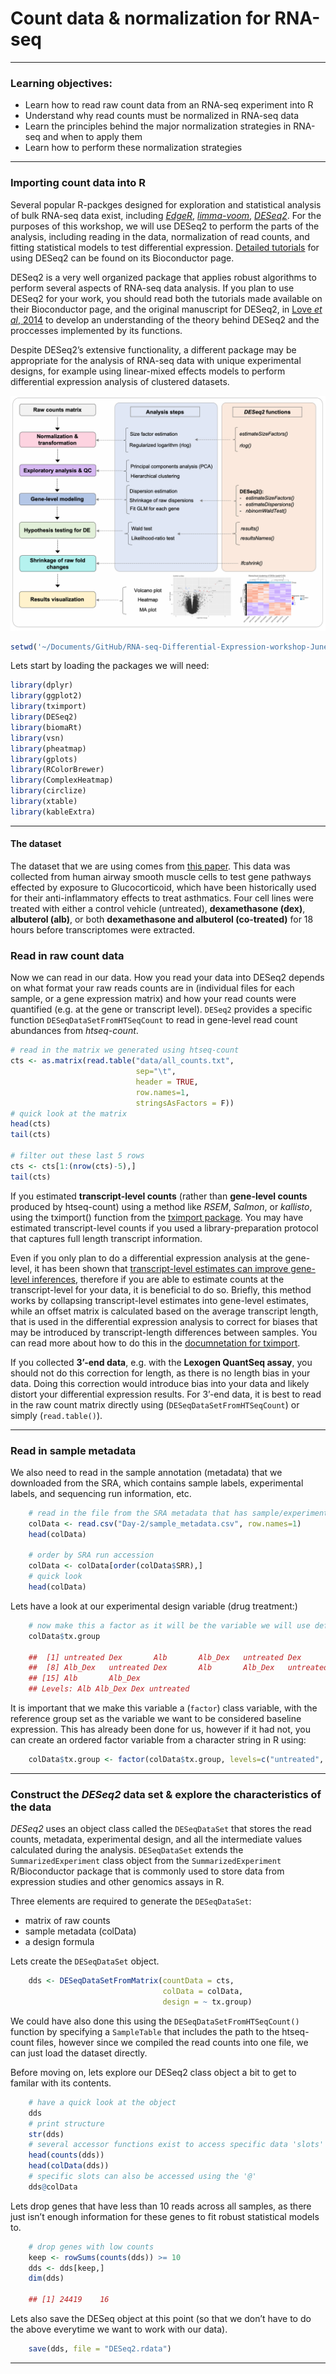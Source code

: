 
# Count data & normalization for RNA-seq
------------------------------

### Learning objectives:
- Learn how to read raw count data from an RNA-seq experiment into R
- Understand why read counts must be normalized in RNA-seq data
- Learn the principles behind the major normalization strategies in RNA-seq and when to apply them
- Learn how to perform these normalization strategies

------------------------------

### Importing count data into R  

Several popular R-packges designed for exploration and statistical
analysis of bulk RNA-seq data exist, including
[*EdgeR*](https://www.bioconductor.org/packages/release/bioc/html/edgeR.html),
[*limma-voom*](http://bioconductor.org/packages/release/bioc/html/limma.html),
[*DESeq2*](https://bioconductor.org/packages/release/bioc/html/DESeq2.html).
For the purposes of this workshop, we will use DESeq2 to perform the
parts of the analysis, including reading in the data, normalization of
read counts, and fitting statistical models to test differential
expression. [Detailed
tutorials](https://bioconductor.org/packages/release/bioc/vignettes/DESeq2/inst/doc/DESeq2.html)
for using DESeq2 can be found on its Bioconductor page.

DESeq2 is a very well organized package that applies robust algorithms
to perform several aspects of RNA-seq data analysis. If you plan to use
DESeq2 for your work, you should read both the tutorials made available
on their Bioconductor page, and the original manuscript for DESeq2, in
[Love *et al*,
2014](https://genomebiology.biomedcentral.com/articles/10.1186/s13059-014-0550-8)
to develop an understanding of the theory behind DESeq2 and the
proccesses implemented by its functions.

Despite DESeq2’s extensive functionality, a different package may be
appropriate for the analysis of RNA-seq data with unique experimental
designs, for example using linear-mixed effects models to perform
differential expression analysis of clustered datasets.


![](../figures/overview.png)



```r
setwd('~/Documents/GitHub/RNA-seq-Differential-Expression-workshop-June-2021/')
```

Lets start by loading the packages we will need:

```r
library(dplyr)
library(ggplot2)
library(tximport)
library(DESeq2)
library(biomaRt)
library(vsn)
library(pheatmap)
library(gplots)
library(RColorBrewer)
library(ComplexHeatmap)
library(circlize)
library(xtable)
library(kableExtra)
```
------------------------------------------------------------------------

#### The dataset

The dataset that we are using comes from [this
paper](https://journals.plos.org/plosone/article?id=10.1371/journal.pone.0099625).
This data was collected from human airway smooth muscle cells to test
gene pathways effected by exposure to Glucocorticoid, which have been
historically used for their anti-inflammatory effects to treat
asthmatics. Four cell lines were treated with either a control vehicle
(untreated), **dexamethasone (dex)**, **albuterol (alb)**, or both
**dexamethasone and albuterol (co-treated)** for 18 hours before
transcriptomes were extracted.

### Read in raw count data

Now we can read in our data. How you read your data into DESeq2 depends
on what format your raw reads counts are in (individual files for each
sample, or a gene expression matrix) and how your read counts were
quantified (e.g. at the gene or transcript level). `DESeq2` provides a
specific function `DESeqDataSetFromHTSeqCount` to read in gene-level
read count abundances from *htseq-count*.

```r
# read in the matrix we generated using htseq-count
cts <- as.matrix(read.table("data/all_counts.txt",
                            sep="\t",
                            header = TRUE,
                            row.names=1,
                            stringsAsFactors = F))
# quick look at the matrix
head(cts)
tail(cts)

# filter out these last 5 rows
cts <- cts[1:(nrow(cts)-5),]
tail(cts)
```

If you estimated **transcript-level counts** (rather than **gene-level
counts** produced by htseq-count) using a method like *RSEM*, *Salmon*,
or *kallisto*, using the tximport() function from the [tximport
package](https://f1000research.com/articles/4-1521/v1). You may have
estimated transcript-level counts if you used a library-preparation
protocol that captures full length transcript information.

Even if you only plan to do a differential expression analysis at the
gene-level, it has been shown that [transcript-level estimates can
improve gene-level
inferences](https://f1000research.com/articles/4-1521/v1), therefore if
you are able to estimate counts at the transcript-level for your data,
it is beneficial to do so. Briefly, this method works by collapsing
transcript-level estimates into gene-level estimates, while an offset
matrix is calculated based on the average transcript length, that is
used in the differential expression analysis to correct for biases that
may be introduced by transcript-length differences between samples. You
can read more about how to do this in the [documnetation for
tximport](https://bioconductor.org/packages/release/bioc/vignettes/tximport/inst/doc/tximport.html).

If you collected **3’-end data**, e.g. with the **Lexogen QuantSeq
assay**, you should not do this correction for length, as there is no
length bias in your data. Doing this correction would introduce bias
into your data and likely distort your differential expression results.
For 3’-end data, it is best to read in the raw count matrix directly
using (`DESeqDataSetFromHTSeqCount`) or simply (`read.table()`).

------------------------------------------------------------------------

### Read in sample metadata

We also need to read in the sample annotation (metadata) that we
downloaded from the SRA, which contains sample labels, experimental
labels, and sequencing run information, etc.

```r
    # read in the file from the SRA metadata that has sample/experimental labels
    colData <- read.csv("Day-2/sample_metadata.csv", row.names=1)
    head(colData)

    # order by SRA run accession
    colData <- colData[order(colData$SRR),]
    # quick look
    head(colData)
```

Lets have a look at our experimental design variable (drug treatment:)

```r
    # now make this a factor as it will be the variable we will use define groups for the differential expression analysis
    colData$tx.group

    ##  [1] untreated Dex       Alb       Alb_Dex   untreated Dex       Alb      
    ##  [8] Alb_Dex   untreated Dex       Alb       Alb_Dex   untreated Dex      
    ## [15] Alb       Alb_Dex  
    ## Levels: Alb Alb_Dex Dex untreated
```

It is important that we make this variable a (`factor`) class variable,
with the reference group set as the variable we want to be considered
baseline expression. This has already been done for us, however if it
had not, you can create an ordered factor variable from a character
string in R using:

```r
    colData$tx.group <- factor(colData$tx.group, levels=c("untreated", "Dex", "Alb", "Alb_Dex"))
```
------------------------------------------------------------------------

### Construct the *DESeq2* data set & explore the characteristics of the data

*DESeq2* uses an object class called the `DESeqDataSet` that stores the
read counts, metadata, experimental design, and all the intermediate
values calculated during the analysis. `DESeqDataSet` extends the
`SummarizedExperiment` class object from the `SummarizedExperiment`
R/Bioconductor package that is commonly used to store data from
expression studies and other genomics assays in R.

Three elements are required to generate the `DESeqDataSet`:  
- matrix of raw counts  
- sample metadata (colData)  
- a design formula

Lets create the `DESeqDataSet` object.

```r
    dds <- DESeqDataSetFromMatrix(countData = cts,
                                  colData = colData,
                                  design = ~ tx.group)
```

We could have also done this using the `DESeqDataSetFromHTSeqCount()`
function by specifying a `SampleTable` that includes the path to the
htseq-count files, however since we compiled the read counts into one
file, we can just load the dataset directly.

Before moving on, lets explore our DESeq2 class object a bit to get to
familar with its contents.

```r
    # have a quick look at the object
    dds
    # print structure
    str(dds)
    # several accessor functions exist to access specific data 'slots'
    head(counts(dds))
    head(colData(dds))
    # specific slots can also be accessed using the '@'
    dds@colData
```

Lets drop genes that have less than 10 reads across all samples, as
there just isn’t enough information for these genes to fit robust
statistical models to.

```r
    # drop genes with low counts
    keep <- rowSums(counts(dds)) >= 10
    dds <- dds[keep,]
    dim(dds)

    ## [1] 24419    16
```

Lets also save the DESeq object at this point (so that we don’t have to
do the above everytime we want to work with our data).

```r
    save(dds, file = "DESeq2.rdata")
```

------------------------------------------------------------------------
